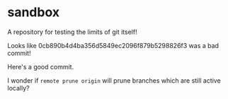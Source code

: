 # sandbox
A repository for testing the limits of git itself!

Looks like 0cb890b4d4ba356d5849ec2096f879b5298826f3 was a bad commit!

Here's a good commit.

I wonder if `remote prune origin` will prune branches which are still active locally?
